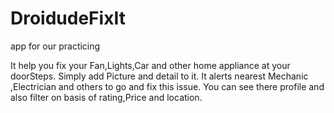 # DroidudeFixIt
app for our practicing

It help you fix your Fan,Lights,Car and other home appliance at your doorSteps. Simply add Picture and detail to it. 
It alerts nearest Mechanic ,Electrician and others to go and fix this issue. 
You can see there profile and also filter on basis of rating,Price and location.
